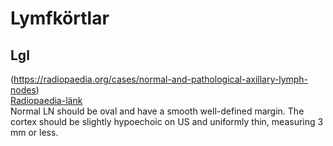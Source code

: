 # Lymfkörtlar

## Lgl

(https://radiopaedia.org/cases/normal-and-pathological-axillary-lymph-nodes)  
[Radiopaedia-länk](https://radiopaedia.org/cases/normal-and-pathological-axillary-lymph-nodes)  
Normal LN should be oval and have a smooth well-defined margin. The cortex should be slightly hypoechoic on US and uniformly thin, measuring 3 mm or less.


